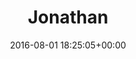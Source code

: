 ---
title:		"Jonathan"
type:		"photos"
mediatype:		"upload"
location:		"Howth, Ireland"
date:		"2016-08-01 18:25:05+00:00"
album:		"people"
filename:		"jonathan-cliffs.md"
series:		"family"
cl_public_id:		"people/jonathan-cliffs"
cl_version:		1497005430
prominent: 	true
format:		"tiff"
bytes:		4324200
width:		2158
height:		1440
colours:
- "#8A7E5C"
- "#7B774F"
- "#5B693A"
- "#3E4822"
- "#6A6E43"
- "#23301E"
- "#BBC9DB"
- "#49442A"
- "#826355"
- "#C9ADA5"
- "#315079"
- "#794252"
- "#095277"
- "#14222D"
- "#84766A"
- "#47423E"
- "#323C35"
- "#182536"
- "#6D7C82"
- "#05233B"
- "#376882"
- "#B8907E"
- "#A8B9C7"
- "#2D400B"
- "#7594BD"
exposure_mode:		"Auto"
program:		"Aperture-priority AE"
aperture:		"2.8"
focal_length:		"70.0 mm"
iso:		"400"
shutter_speed:		"1/3200"
metering:		"Multi-segment"
flash:		"Off, Did not fire"
white_balance:		"As Shot"
colour_temp:		"4650"
has_crop:		"false"
orientation:		"Horizontal (normal)"
camera_model:		"NIKON D800"
lens_info:		"24-70mm f/2.8"
artist:		"No artist info"
x_resolution:		"300"
y_resolution:		"300"
---